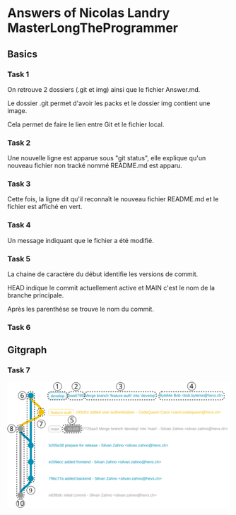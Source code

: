 # Answers of Nicolas Landry MasterLongTheProgrammer

## Basics

### Task 1

On retrouve 2 dossiers (.git et img) ainsi que le fichier Answer.md.

Le dossier .git permet d'avoir les packs et le dossier img contient une image.

Cela permet de faire le lien entre Git et le fichier local.

### Task 2

Une nouvelle ligne est apparue sous "git status", elle explique qu'un nouveau fichier non tracké nommé README.md est apparu.

### Task 3

Cette fois, la ligne dit qu'il reconnaît le nouveau fichier README.md et le fichier est affiché en vert.

### Task 4

  Un message indiquant que le fichier a été modifié.

### Task 5

La chaine de caractère du début identifie les versions de commit.

HEAD indique le commit actuellement active et MAIN c'est le nom de la branche principale.

Après les parenthèse se trouve le nom du commit. 

### Task 6

## 

## Gitgraph

### 

### Task 7

![Gitgraph](img/gitgraph.svg)